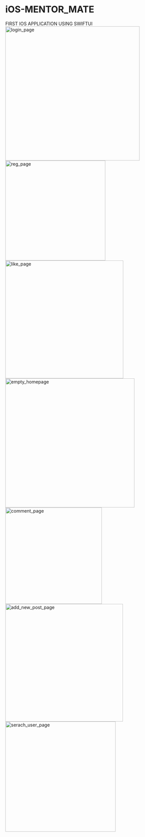 # iOS-MENTOR_MATE
FIRST IOS APPLICATION USING SWIFTUI
<img width="419" alt="login_page" src="https://github.com/SakshiJobanputra645/iOS-MENTOR_MATE/assets/97227856/b8d4e99c-8dc3-4054-87da-5357d465d55f">
<img width="312" alt="reg_page" src="https://github.com/SakshiJobanputra645/iOS-MENTOR_MATE/assets/97227856/58711269-84fc-405a-89e1-7194a77e4c61">
<img width="368" alt="like_page" src="https://github.com/SakshiJobanputra645/iOS-MENTOR_MATE/assets/97227856/c29a8345-dc7f-4015-981b-f421a5a5e3c5">
<img width="403" alt="empty_homepage" src="https://github.com/SakshiJobanputra645/iOS-MENTOR_MATE/assets/97227856/f8f66d85-56ee-4e43-b7f9-3611c9bb5710">
<img width="301" alt="comment_page" src="https://github.com/SakshiJobanputra645/iOS-MENTOR_MATE/assets/97227856/c91a1982-88fe-418c-9f3a-dd64968d3405">
<img width="367" alt="add_new_post_page" src="https://github.com/SakshiJobanputra645/iOS-MENTOR_MATE/assets/97227856/887d47ab-fd6f-4b12-a41c-a5ec2139555d">
<img width="344" alt="serach_user_page" src="https://github.com/SakshiJobanputra645/iOS-MENTOR_MATE/assets/97227856/8b023d0d-8cb1-460f-aa1f-4ab5d9cf1aa6">
